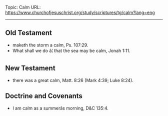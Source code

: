 Topic: Calm
URL: https://www.churchofjesuschrist.org/study/scriptures/tg/calm?lang=eng

---

## Old Testament

- maketh the storm a calm, Ps. 107:29.
- What shall we do â¦ that the sea may be calm, Jonah 1:11.

## New Testament

- there was a great calm, Matt. 8:26 (Mark 4:39; Luke 8:24).

## Doctrine and Covenants

- I am calm as a summerâs morning, D&C 135:4.

